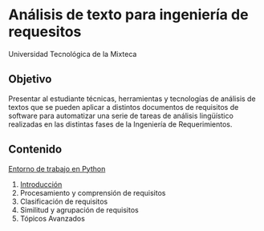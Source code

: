 # Análisis de texto para ingeniería de requesitos

Universidad Tecnológica de la Mixteca

## Objetivo

Presentar al estudiante técnicas, herramientas y tecnologías de análisis de textos que se pueden aplicar a distintos documentos de requisitos de software para automatizar una serie de tareas de análisis lingüístico realizadas en las distintas fases de la Ingeniería de Requerimientos.

## Contenido

[Entorno de trabajo en Python](./L00-Intro/README.md)

1. [Introducción](./L001-Intro-TA4RE/README.md)
2. Procesamiento y comprensión de requisitos
3. Clasificación de requisitos
4. Similitud y agrupación de requisitos
5. Tópicos Avanzados